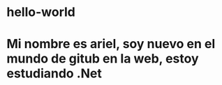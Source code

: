 # hello-world
# Mi nombre es ariel, soy nuevo en el mundo de gitub en la web, estoy estudiando .Net
